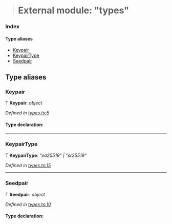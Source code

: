 > # External module: "types"

### Index

#### Type aliases

* [Keypair](_types_.md#keypair)
* [KeypairType](_types_.md#keypairtype)
* [Seedpair](_types_.md#seedpair)

## Type aliases

###  Keypair

Ƭ **Keypair**: *object*

*Defined in [types.ts:5](https://github.com/polkadot-js/common/blob/0ec2dae/packages/util-crypto/src/types.ts#L5)*

#### Type declaration:

___

###  KeypairType

Ƭ **KeypairType**: *"ed25519" | "sr25519"*

*Defined in [types.ts:15](https://github.com/polkadot-js/common/blob/0ec2dae/packages/util-crypto/src/types.ts#L15)*

___

###  Seedpair

Ƭ **Seedpair**: *object*

*Defined in [types.ts:10](https://github.com/polkadot-js/common/blob/0ec2dae/packages/util-crypto/src/types.ts#L10)*

#### Type declaration:
